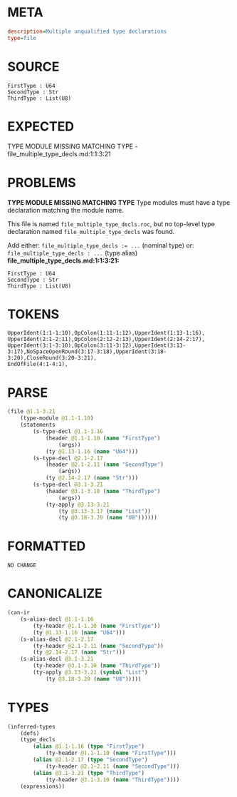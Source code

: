 # META
~~~ini
description=Multiple unqualified type declarations
type=file
~~~
# SOURCE
~~~roc
FirstType : U64
SecondType : Str
ThirdType : List(U8)
~~~
# EXPECTED
TYPE MODULE MISSING MATCHING TYPE - file_multiple_type_decls.md:1:1:3:21
# PROBLEMS
**TYPE MODULE MISSING MATCHING TYPE**
Type modules must have a type declaration matching the module name.

This file is named `file_multiple_type_decls.roc`, but no top-level type declaration named `file_multiple_type_decls` was found.

Add either:
`file_multiple_type_decls := ...` (nominal type)
or:
`file_multiple_type_decls : ...` (type alias)
**file_multiple_type_decls.md:1:1:3:21:**
```roc
FirstType : U64
SecondType : Str
ThirdType : List(U8)
```


# TOKENS
~~~zig
UpperIdent(1:1-1:10),OpColon(1:11-1:12),UpperIdent(1:13-1:16),
UpperIdent(2:1-2:11),OpColon(2:12-2:13),UpperIdent(2:14-2:17),
UpperIdent(3:1-3:10),OpColon(3:11-3:12),UpperIdent(3:13-3:17),NoSpaceOpenRound(3:17-3:18),UpperIdent(3:18-3:20),CloseRound(3:20-3:21),
EndOfFile(4:1-4:1),
~~~
# PARSE
~~~clojure
(file @1.1-3.21
	(type-module @1.1-1.10)
	(statements
		(s-type-decl @1.1-1.16
			(header @1.1-1.10 (name "FirstType")
				(args))
			(ty @1.13-1.16 (name "U64")))
		(s-type-decl @2.1-2.17
			(header @2.1-2.11 (name "SecondType")
				(args))
			(ty @2.14-2.17 (name "Str")))
		(s-type-decl @3.1-3.21
			(header @3.1-3.10 (name "ThirdType")
				(args))
			(ty-apply @3.13-3.21
				(ty @3.13-3.17 (name "List"))
				(ty @3.18-3.20 (name "U8"))))))
~~~
# FORMATTED
~~~roc
NO CHANGE
~~~
# CANONICALIZE
~~~clojure
(can-ir
	(s-alias-decl @1.1-1.16
		(ty-header @1.1-1.10 (name "FirstType"))
		(ty @1.13-1.16 (name "U64")))
	(s-alias-decl @2.1-2.17
		(ty-header @2.1-2.11 (name "SecondType"))
		(ty @2.14-2.17 (name "Str")))
	(s-alias-decl @3.1-3.21
		(ty-header @3.1-3.10 (name "ThirdType"))
		(ty-apply @3.13-3.21 (symbol "List")
			(ty @3.18-3.20 (name "U8")))))
~~~
# TYPES
~~~clojure
(inferred-types
	(defs)
	(type_decls
		(alias @1.1-1.16 (type "FirstType")
			(ty-header @1.1-1.10 (name "FirstType")))
		(alias @2.1-2.17 (type "SecondType")
			(ty-header @2.1-2.11 (name "SecondType")))
		(alias @3.1-3.21 (type "ThirdType")
			(ty-header @3.1-3.10 (name "ThirdType"))))
	(expressions))
~~~
